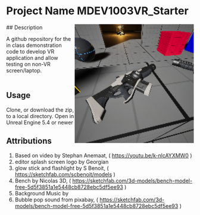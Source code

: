 # Project Name  MDEV1003VR_Starter
<img src="Saved/AutoScreenshot.png" width="320"  align="right" />
## Description

A github repository for the in class demonstration code to develop VR application and allow testing on non-VR screen/laptop. <br><br> 
 
## Usage
Clone, or download the zip, to a local directory. Open in Unreal Engine 5.4 or newer

## Attributions
1) Based on video by Stephan Anemaat, ( https://youtu.be/k-nlcAYXMW0 )
2) editor splash screen logo by Georgian
3) glow stick and flashlight by S Benoit, ( https://sketchfab.com/scbenoit/models )
4) Bench by Nicolas 3D, ( https://sketchfab.com/3d-models/bench-model-free-5d5f3851a1e5448cb8728ebc5df5ee93 ) 
5) Background Music by  
6) Bubble pop sound from pixabay, ( https://sketchfab.com/3d-models/bench-model-free-5d5f3851a1e5448cb8728ebc5df5ee93 )


